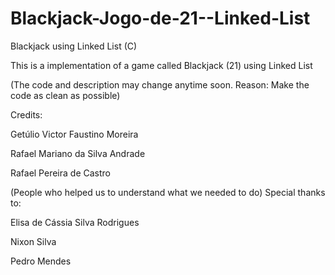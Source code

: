 # Blackjack-Jogo-de-21--Linked-List
Blackjack using Linked List (C) 

This is a implementation of a game called Blackjack (21) using
Linked List 

(The code and description may change anytime soon. Reason: Make the code as clean as possible)

Credits: 

Getúlio Victor Faustino Moreira

Rafael Mariano da Silva Andrade

Rafael Pereira de Castro

(People who helped us to understand what we needed to do) 
Special thanks to:

Elisa de Cássia Silva Rodrigues

Nixon Silva 

Pedro Mendes
